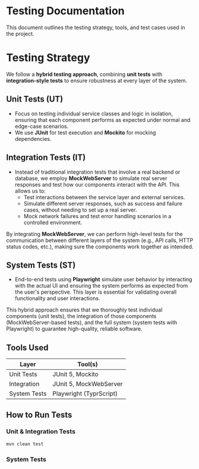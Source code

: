 # Testing Documentation

This document outlines the testing strategy, tools, and test cases used in the project.


# Testing Strategy

We follow a **hybrid testing approach**, combining **unit tests** with **integration-style tests** to ensure robustness at every layer of the system.

## Unit Tests (UT)
- Focus on testing individual service classes and logic in isolation, ensuring that each component performs as expected under normal and edge-case scenarios.
- We use **JUnit** for test execution and **Mockito** for mocking dependencies.

## Integration Tests (IT)
- Instead of traditional integration tests that involve a real backend or database, we employ **MockWebServer** to simulate real server responses and test how our components interact with the API. This allows us to:
  - Test interactions between the service layer and external services.
  - Simulate different server responses, such as success and failure cases, without needing to set up a real server.
  - Mock network failures and test error handling scenarios in a controlled environment.

By integrating **MockWebServer**, we can perform high-level tests for the communication between different layers of the system (e.g., API calls, HTTP status codes, etc.), making sure the components work together as intended.

## System Tests (ST)
- End-to-end tests using **Playwright** simulate user behavior by interacting with the actual UI and ensuring the system performs as expected from the user's perspective. This layer is essential for validating overall functionality and user interactions.


This hybrid approach ensures that we thoroughly test individual components (unit tests), the integration of those components (MockWebServer-based tests), and the full system (system tests with Playwright) to guarantee high-quality, reliable software.


## Tools Used

| Layer         | Tool(s)                    |
|---------------|----------------------------|
| Unit Tests    | JUnit 5, Mockito           |
| Integration   | JUnit 5, MockWebServer     |
| System Tests  | Playwright (TyprScript)    |


## How to Run Tests

### Unit & Integration Tests
```bash
mvn clean test
```

### System Tests

